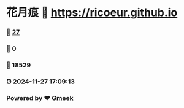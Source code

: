 # 花月痕 :link: https://ricoeur.github.io 
### :page_facing_up: [27](https://ricoeur.github.io/tag.html) 
### :speech_balloon: 0 
### :hibiscus: 18529 
### :alarm_clock: 2024-11-27 17:09:13 
### Powered by :heart: [Gmeek](https://github.com/Meekdai/Gmeek)
